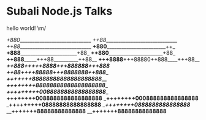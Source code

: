 Subali Node.js Talks
====================

hello world! \m/


_+880______________________________
_++88______________________________
_++88______________________________
__+880__________________________++_
__+888_________________________+88_
__++880________________________+88_
__++888_______+++88__________++88__
__+++8888__+++88880++888____+++88__
___++888+++++8888+++888888+++888___
___++88++++88888+++8888888++888____
___+++++++88888888888888888888_____
___++++++++88888888888888888888____
___+++++++++0088888888888888888____
____++++++++0088888888888888888____
_____++++++++000888888888888888____
_____+++++++++08888888888888888____
______++++++++0888888888888888_____
________+++++++88888888888888______
________+++++++88888888888888______
